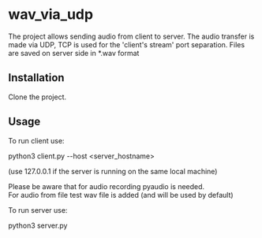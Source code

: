# wav_via_udp

The project allows sending audio from client to server. The audio transfer is made via UDP, TCP is used for the 'client's stream' port separation.
Files are saved on server side in *.wav format   


## Installation

Clone the project.

## Usage

To run client use:

python3 client.py --host <server_hostname>

(use 127.0.0.1 if the server is running on the same local machine)


Please be aware that for audio recording pyaudio is needed.  
For audio from file test wav file is added (and will be used by default) 

To run server use:

python3 server.py

